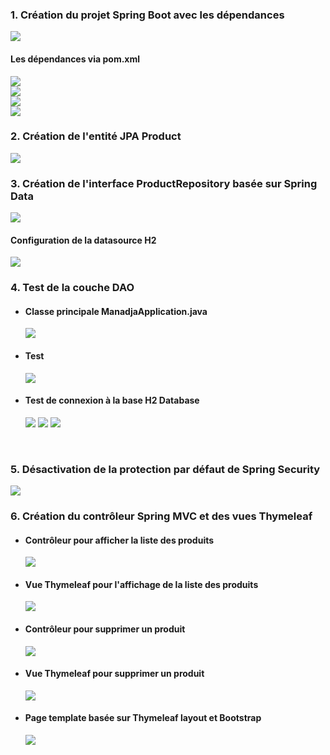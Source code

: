 <h3>1. Création du projet Spring Boot avec les dépendances</h3>
<img src="captures/InitializeProject.png">
<br/>

<h4>Les dépendances via pom.xml</h4>
<img src="captures/pomXML01.png">
<br/>
<img src="captures/pomXML02.png">
<br/>
<img src="captures/pomXML03.png">
<br/>
<img src="captures/pomXML04.png">
<br/>
<h3>2. Création de l'entité JPA Product</h3>
<img src="captures/JPAProduct.png">
<br/>
<h3>3. Création de l'interface ProductRepository basée sur Spring Data</h3>
<img src="captures/ProductRepository.png">
<br/>
<h4>Configuration de la datasource H2</h4>
<img src="captures/application-properties.png">
<br/>
<h3>4. Test de la couche DAO</h3>
<ul>
<li><h4>Classe principale ManadjaApplication.java</h4></li>
<img src="captures/TestDao.png">
<li><h4>Test</h4></li>
<img src="captures/Test.png">
<li><h4>Test de connexion à la base H2 Database</h4></li>
<img src="captures/connexion-H2.png">
<img src="captures/conx.png">
<img src="captures/Test-enregistrements.png">
</ul>
<br/>
<h3>5. Désactivation de la protection par défaut de Spring Security</h3>
<img src="captures/Desactivation-protection-Spring-Security.png">
<br>
<h3>6. Création du contrôleur Spring MVC et des vues Thymeleaf</h3>
<ul>
<li><h4>Contrôleur pour afficher la liste des produits</h4></li>
<img src="captures/Controleur-Afficher-Produits.png">
<li><h4>Vue Thymeleaf pour l'affichage de la liste des produits</h4></li>
<img src="captures/vueThymeleafAfficherProduits.png">
<li><h4>Contrôleur pour supprimer un produit</h4></li>
<img src="captures/supprimerProduitControleur.png">
<li><h4>Vue Thymeleaf pour supprimer un produit</h4></li>
<img src="captures/vueThymeleafSupprimerProd.png">
<li><h4>Page template basée sur Thymeleaf layout et Bootstrap</h4></li>
<img src="captures/pageTemplateThymeleafBootstrap.png">
</ul>
